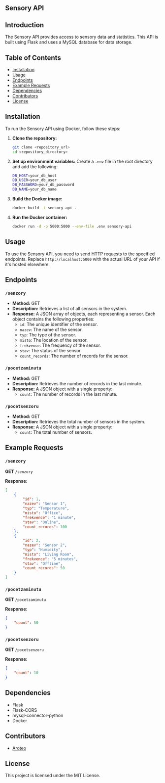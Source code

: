 ## Sensory API

## Introduction
The Sensory API provides access to sensory data and statistics. This API is built using Flask and uses a MySQL database for data storage.

## Table of Contents
- [Installation](#installation)
- [Usage](#usage)
- [Endpoints](#endpoints)
- [Example Requests](#example-requests)
- [Dependencies](#dependencies)
- [Contributors](#contributors)
- [License](#license)

## Installation
To run the Sensory API using Docker, follow these steps:

1. **Clone the repository:**
    ```sh
    git clone <repository_url>
    cd <repository_directory>
    ```

2. **Set up environment variables:**
    Create a `.env` file in the root directory and add the following:
    ```sh
    DB_HOST=your_db_host
    DB_USER=your_db_user
    DB_PASSWORD=your_db_password
    DB_NAME=your_db_name
    ```

3. **Build the Docker image:**
    ```sh
    docker build -t sensory-api .
    ```

4. **Run the Docker container:**
    ```sh
    docker run -d -p 5000:5000 --env-file .env sensory-api
    ```

## Usage
To use the Sensory API, you need to send HTTP requests to the specified endpoints. Replace `http://localhost:5000` with the actual URL of your API if it's hosted elsewhere.

## Endpoints

### `/senzory`
- **Method:** GET
- **Description:** Retrieves a list of all sensors in the system.
- **Response:** A JSON array of objects, each representing a sensor. Each object contains the following properties:
    - `id`: The unique identifier of the sensor.
    - `nazev`: The name of the sensor.
    - `typ`: The type of the sensor.
    - `misto`: The location of the sensor.
    - `frekvence`: The frequency of the sensor.
    - `stav`: The status of the sensor.
    - `count_records`: The number of records for the sensor.

### `/pocetzaminutu`
- **Method:** GET
- **Description:** Retrieves the number of records in the last minute.
- **Response:** A JSON object with a single property:
    - `count`: The number of records in the last minute.

### `/pocetsenzoru`
- **Method:** GET
- **Description:** Retrieves the total number of sensors in the system.
- **Response:** A JSON object with a single property:
    - `count`: The total number of sensors.

## Example Requests

### `/senzory`
**GET** `/senzory`

**Response:**
```json
[
    {
        "id": 1,
        "nazev": "Sensor 1",
        "typ": "Temperature",
        "misto": "Office",
        "frekvence": "1 minute",
        "stav": "Online",
        "count_records": 100
    },
    {
        "id": 2,
        "nazev": "Sensor 2",
        "typ": "Humidity",
        "misto": "Living Room",
        "frekvence": "5 minutes",
        "stav": "Offline",
        "count_records": 50
    }
]
```

### `/pocetzaminutu`
**GET** `/pocetzaminutu`

**Response:**
```json
{
    "count": 50
}
```

### `/pocetsenzoru`
**GET** `/pocetsenzoru`

**Response:**
```json
{
    "count": 10
}
```

## Dependencies
- Flask
- Flask-CORS
- mysql-connector-python
- Docker

## Contributors
- [Aroteo](https://github.com/JP1Q)

## License
This project is licensed under the MIT License.